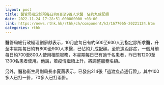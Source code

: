 ```yaml
---
layout: post
title: 醫管局指定診所每日約8百至9百人求醫　佔約九成配額
date: 2022-11-24 17:28:51.000000000 +08:00
link: https://news.rthk.hk/rthk/ch/component/k2/1677065-20221124.htm
categories: rthk
---
```


醫管局總行政經理劉家獻表示，10月底每日有約500至600人到指定診所求醫，升至本星期每日約有800至900人求醫，已佔約九成配額。至於遙距診症，一個月前每日約700至800人使用相關服務，本星期每日已有過千名患者，昨日有1200至1300名患者使用。他說，若疫情繼續上升，將調整服務名額。

另外，醫務衞生局副局長李夏茵表示，已發出214張「過渡疫苗通行證」，其中100多人已打一針，70多人已打兩針。
